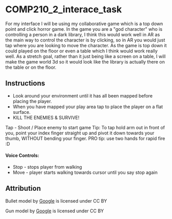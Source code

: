 # COMP210_2_interace_task

For my interface I will be using my collaborative game which is a top down point and click horror game. In the game you are a "god character" who is controlling a person in a dark library, I think this would work well in AR as the main way to control the character is by clicking, so in AR you would just tap where you are looking to move the character. As the game is top down it could played on the floor or even a table which I think would work really well. As a stretch goal, rather than it just being like a screen on a table, I will make the game world 3d so it would look like the library is actually there on the table or on the floor. 

## Instructions
* Look around your environment until it has all been mapped before placing the player.
* When you have mapped your play area tap to place the player on a flat surface.
* KILL THE ENEMIES & SURVIVE!

Tap - Shoot / Place enemy to start game
Tip: To tap hold arm out in front of you, point your index finger straight up and pivot it down towards your thumb, WITHOUT bending your finger.
PRO tip: use two hands for rapid fire :D

#### Voice Controls: ####
* Stop - stops player from walking
* Move - player starts walking towards cursor until you say stop again

## Attribution
Bullet model by [Google](https://poly.google.com/view/2_eJPKc_a_D) is licensed under CC BY

Gun model by [Google](https://poly.google.com/view/4Rq3N_nqFRT) is licensed under CC BY 
